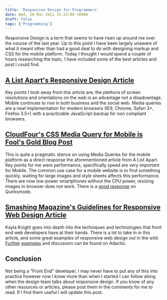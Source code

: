 ```yaml
---
title: 'Responsive Design for Programmers'
date: Wed, 30 Mar 2011 15:23:09 +0000
draft: false
tags: ['Programming']
---
```


Responsive Design is a term that seems to have risen up around me over the course of the last year. Up to this point I have been largely unaware of what it meant other than had a good deal to do with designing markup and CSS for the mobile platform. Today I thought I would spend a couple of hours researching the topic, I have included some of the best articles and post I could find.

## [A List Apart's Responsive Design Article](http://www.alistapart.com/articles/responsive-web-design/)

Key points I took away from this article are; the plethora of screen resolutions and orientations on the web is an advantage not a disadvantage. Mobile continues to rise in both business and the social web. Media queries are a neat implementation for modern browsers (IE9, Chrome, Safari 3+, Firefox 3.5+) with a practicable JavaScript backup for non compliant browsers.

## [CloudFour's CSS Media Query for Mobile is Fool's Gold Blog Post](https://cloudfour.com/thinks/css-media-query-for-mobile-is-fools-gold/)

This is quite a pragmatic stance on using Media Queries for the mobile platform as a direct response the aforementioned article from A List Apart. Key points for me were performance, specifically speed are very important for Mobile. The common use case for a mobile website is to find something quickly, waiting for large images and style sheets affects this performance. There are now low-power smartphones without the CPU power, resizing images in-browser does not work. There is a [good response](http://www.quirksmode.org/blog/archives/2010/08/combining_media.html) on Quirksmode.

## [Smashing Magazine's Guidelines for Responsive Web Design Article](http://www.smashingmagazine.com/2011/01/12/guidelines-for-responsive-web-design/)

Kayla Knight goes into depth into the techniques and technologies that front end web developers have at their hands. There is a lot to take in in this article, and some great examples of responsive web design out in the wild. [Further](http://adactio.com/journal/1699/) [examples](http://adactio.com/journal/1696/) and discussion can be found on Adactio.


## Conclusion

Not being a "Front End" developer, I may never have to put any of this into practice however now I know more than when I started I can follow along when the design team talks about responsive design. If you know of any other resources or articles, please post them in the comments for me to read. If I find them useful I will update this post.